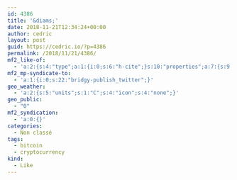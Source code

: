 ```yaml
---
id: 4386
title: '&diams;'
date: 2018-11-21T12:34:24+00:00
author: cedric
layout: post
guid: https://cedric.io/?p=4386
permalink: /2018/11/21/4386/
mf2_like-of:
  - 'a:2:{s:4:"type";a:1:{i:0;s:6:"h-cite";}s:10:"properties";a:7:{s:9:"published";a:1:{i:0;s:25:"2018-11-21T09:27:45+00:00";}s:7:"updated";a:1:{i:0;s:25:"2018-11-21T09:27:41+00:00";}s:7:"summary";a:1:{i:0;s:127:"La Fédération des buralistes et la Banque de France ont signé un accord pour en autoriser la vente dès le 1er janvier 2019.";}s:4:"name";a:1:{i:0;s:58:"Les bureaux de tabacs vendront des bitcoins au 1er janvier";}s:3:"url";a:1:{i:0;s:113:"https://www.lexpress.fr/actualite/societe/les-bureaux-de-tabacs-vendront-des-bitcoins-au-1er-janvier_2049587.html";}s:11:"publication";a:1:{i:0;s:11:"LExpress.fr";}s:6:"author";a:2:{s:4:"type";a:1:{i:0;s:6:"h-card";}s:10:"properties";a:0:{}}}}'
mf2_mp-syndicate-to:
  - 'a:1:{i:0;s:22:"bridgy-publish_twitter";}'
geo_weather:
  - 'a:2:{s:5:"units";s:1:"C";s:4:"icon";s:4:"none";}'
geo_public:
  - "0"
mf2_syndication:
  - 'a:0:{}'
categories:
  - Non classé
tags:
  - bitcoin
  - cryptocurrency
kind:
  - Like
---
```


